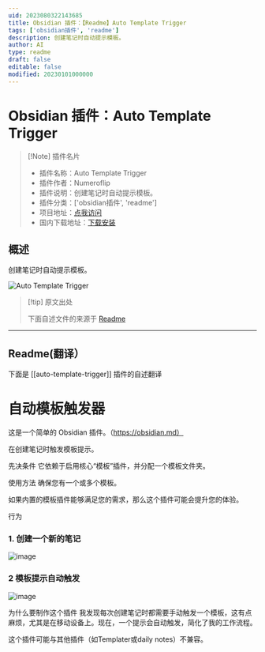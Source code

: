 ```yaml
---
uid: 2023080322143685
title: Obsidian 插件：【Readme】Auto Template Trigger
tags: ['obsidian插件', 'readme']
description: 创建笔记时自动提示模板。
author: AI
type: readme
draft: false
editable: false
modified: 20230101000000
---
```


# Obsidian 插件：Auto Template Trigger

> [!Note] 插件名片
> - 插件名称：Auto Template Trigger
> - 插件作者：Numeroflip
> - 插件说明：创建笔记时自动提示模板。
> - 插件分类：['obsidian插件', 'readme']
> - 项目地址：[点我访问](https://github.com/numeroflip/obsidian-auto-template-prompt)
> - 国内下载地址：[下载安装](https://pkmer.cn/products/plugin/pluginMarket/?auto-template-trigger)

## 概述

创建笔记时自动提示模板。

![Auto Template Trigger](https://cdn.pkmer.cn/covers/auto-template-trigger.png!pkmer)

> [!tip] 原文出处
> 
>下面自述文件的来源于 [Readme](https://ghproxy.net/https://raw.githubusercontent.com/numeroflip/obsidian-auto-template-prompt/master/README.md)
> 

---

## Readme(翻译）

下面是 [[auto-template-trigger]] 插件的自述翻译


# 自动模板触发器
这是一个简单的 Obsidian 插件。（https://obsidian.md）

在创建笔记时触发模板提示。

先决条件
它依赖于启用核心“模板”插件，并分配一个模板文件夹。

使用方法
确保您有一个或多个模板。

如果内置的模板插件能够满足您的需求，那么这个插件可能会提升您的体验。

行为

### 1. 创建一个新的笔记
![image](https://user-images.githubusercontent.com/46031874/233847364-48e0ca1e-f8cc-4aff-a582-b9c9fdd215b8.png)

### 2 模板提示自动触发
![image](https://user-images.githubusercontent.com/46031874/233847405-6ad376cc-2d76-42fe-ba12-3e173d38163c.png)

为什么要制作这个插件
我发现每次创建笔记时都需要手动触发一个模板，这有点麻烦，尤其是在移动设备上。现在，一个提示会自动触发，简化了我的工作流程。

这个插件可能与其他插件（如Templater或daily notes）不兼容。




